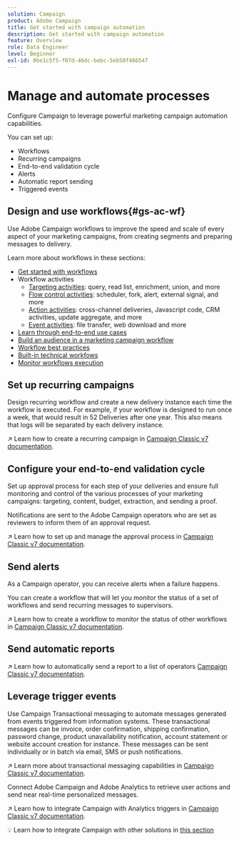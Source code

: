 ```yaml
---
solution: Campaign
product: Adobe Campaign
title: Get started with campaign automation
description: Get started with campaign automation
feature: Overview
role: Data Engineer
level: Beginner
exl-id: 0be1c5f5-f07d-46dc-bebc-5eb50f466547
---
```

# Manage and automate processes

Configure Campaign to leverage powerful marketing campaign automation capabilities.

You can set up:

* Workflows
* Recurring campaigns
* End-to-end validation cycle
* Alerts
* Automatic report sending
* Triggered events

## Design and use workflows{#gs-ac-wf}

Use Adobe Campaign workflows to improve the speed and scale of every aspect of your marketing campaigns, from creating segments and preparing messages to delivery.

Learn more about workflows in these sections:

* [Get started with workflows](https://experienceleague.adobe.com/docs/campaign-classic/using/automating-with-workflows/introduction/about-workflows.html?lang=en#automating-with-workflows)
* Workflow activities
    * [Targeting activities](https://experienceleague.adobe.com/docs/campaign-classic/using/automating-with-workflows/targeting-activities/about-targeting-activities.html): query, read list, enrichment, union, and more
    * [Flow control activities](https://experienceleague.adobe.com/docs/campaign-classic/using/automating-with-workflows/flow-control-activities/about-flow-control-activities.html): scheduler, fork, alert, external signal, and more
    * [Action activities](https://experienceleague.adobe.com/docs/campaign-classic/using/automating-with-workflows/action-activities/about-action-activities.html): cross-channel deliveries, Javascript code, CRM activities, update aggregate, and more
    * [Event activities](https://experienceleague.adobe.com/docs/campaign-classic/using/automating-with-workflows/action-activities/about-action-activities.html): file transfer, web download and more
* [Learn through end-to-end use cases](https://experienceleague.adobe.com/docs/campaign-classic/using/automating-with-workflows/use-cases/about-workflow-use-cases.html)
* [Build an audience in a marketing campaign workflow](https://experienceleague.adobe.com/docs/campaign-classic/using/orchestrating-campaigns/orchestrate-campaigns/marketing-campaign-target.html?lang=en#building-the-main-target-in-a-workflow)
* [Workflow best practices](https://experienceleague.adobe.com/docs/campaign-classic/using/automating-with-workflows/introduction/workflow-best-practices.html)
* [Built-in technical workfows](https://experienceleague.adobe.com/docs/campaign-classic/using/automating-with-workflows/advanced-management/about-technical-workflows.html)
* [Monitor workflows execution](https://experienceleague.adobe.com/docs/campaign-classic/using/automating-with-workflows/monitoring-workflows/monitoring-workflow-execution.html)

## Set up recurring campaigns

Design recurring workflow and create a new delivery instance each time the workflow is executed. For example, if your workflow is designed to run once a week, that would result in 52 Deliveries after one year. This also means that logs will be separated by each delivery instance.

:arrow_upper_right: Learn how to create a recurring campaign in [Campaign Classic v7 documentation](https://experienceleague.adobe.com/docs/campaign-classic/using/orchestrating-campaigns/orchestrate-campaigns/setting-up-marketing-campaigns.html?lang=en#recurring-and-periodic-campaigns).

## Configure your end-to-end validation cycle

Set up approval process for each step of your deliveries and ensure full monitoring and control of the various processes of your marketing campaigns: targeting, content, budget, extraction, and sending a proof.

Notifications are sent to the Adobe Campaign operators who are set as reviewers to inform them of an approval request.

:arrow_upper_right: Learn how to set up and manage the approval process in [Campaign Classic v7 documentation](https://experienceleague.adobe.com/docs/campaign-classic/using/orchestrating-campaigns/orchestrate-campaigns/marketing-campaign-approval.html).


## Send alerts

As a Campaign operator, you can receive alerts when a failure happens.

You can create a workflow that will let you monitor the status of a set of workflows and send recurring messages to supervisors.

:arrow_upper_right: Learn how to create a workflow to monitor the status of other workflows in [Campaign Classic v7 documentation](https://experienceleague.adobe.com/docs/campaign-classic/using/automating-with-workflows/use-cases/monitoring/supervising-workflows.html?lang=en#step-1--creating-the-monitoring-workflow).

## Send automatic reports

:arrow_upper_right: Learn how to automatically send a report to a list of operators [Campaign Classic v7 documentation](https://experienceleague.adobe.com/docs/campaign-classic/using/automating-with-workflows/use-cases/monitoring/sending-a-report-to-a-list.html?lang=en#step-1--creating-the-recipient-list).


## Leverage trigger events

Use Campaign Transactional messaging to automate messages generated from events triggered from information systems. These transactional messages can be invoice, order confirmation, shipping confirmation, password change, product unavailability notification, account statement or website account creation for instance. These messages can be sent individually or in batch via email, SMS or push notifications.

:arrow_upper_right: Learn more about transactional messaging capabilities in [Campaign Classic v7 documentation](https://experienceleague.adobe.com/docs/campaign-classic/using/transactional-messaging/introduction/about-transactional-messaging.html?lang=en#transactional-messaging).


Connect Adobe Campaign and Adobe Analytics to retrieve user actions and send near real-time personalized messages. 

:arrow_upper_right: Learn how to integrate Campaign with Analytics triggers in [Campaign Classic v7 documentation](https://experienceleague.adobe.com/docs/campaign-classic/using/integrating-with-adobe-experience-cloud/experience-triggers/about-triggers.html?lang=en#integrating-with-adobe-experience-cloud).

:bulb: Learn how to integrate Campaign with other solutions in [this section](../start/connect.md)
